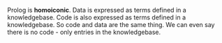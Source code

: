 Prolog is **homoiconic**. Data is expressed as terms defined in a
knowledgebase. Code is also expressed as terms defined in a knowledgebase. So
code and data are the same thing. We can even say there is no code - only
entries in the knowledgebase.
